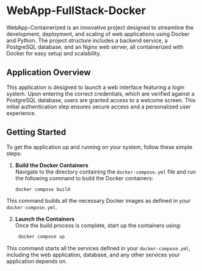 # WebApp-FullStack-Docker

WebApp-Containerized is an innovative project designed to streamline the development, deployment, and scaling of web applications using Docker and Python. The project structure includes a backend service, a PostgreSQL database, and an Nginx web server, all containerized with Docker for easy setup and scalability.

## Application Overview

This application is designed to launch a web interface featuring a login system. Upon entering the correct credentials, which are verified against a PostgreSQL database, users are granted access to a welcome screen. This initial authentication step ensures secure access and a personalized user experience.

## Getting Started

To get the application up and running on your system, follow these simple steps:

1. **Build the Docker Containers**  
   Navigate to the directory containing the `docker-compose.yml` file and run the following command to build the Docker containers:
   
   ```bash
   docker compose build

This command builds all the necessary Docker images as defined in your `docker-compose.yml`.

2. **Launch the Containers**  
Once the build process is complete, start up the containers using:

     ```bash
      docker compose up

This command starts all the services defined in your `docker-compose.yml`, including the web application, database, and any other services your application depends on.



